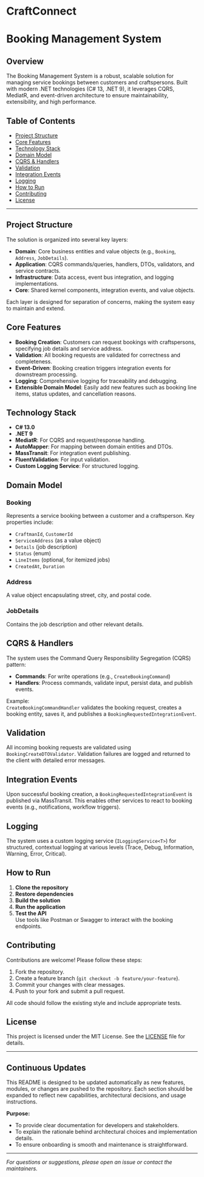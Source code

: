 # CraftConnect

# Booking Management System

## Overview

The Booking Management System is a robust, scalable solution for managing service bookings between customers and craftspersons. Built with modern .NET technologies (C# 13, .NET 9), it leverages CQRS, MediatR, and event-driven architecture to ensure maintainability, extensibility, and high performance.

## Table of Contents

- [Project Structure](#project-structure)
- [Core Features](#core-features)
- [Technology Stack](#technology-stack)
- [Domain Model](#domain-model)
- [CQRS & Handlers](#cqrs--handlers)
- [Validation](#validation)
- [Integration Events](#integration-events)
- [Logging](#logging)
- [How to Run](#how-to-run)
- [Contributing](#contributing)
- [License](#license)

---

## Project Structure

The solution is organized into several key layers:

- **Domain**: Core business entities and value objects (e.g., `Booking`, `Address`, `JobDetails`).
- **Application**: CQRS commands/queries, handlers, DTOs, validators, and service contracts.
- **Infrastructure**: Data access, event bus integration, and logging implementations.
- **Core**: Shared kernel components, integration events, and value objects.

Each layer is designed for separation of concerns, making the system easy to maintain and extend.

## Core Features

- **Booking Creation**: Customers can request bookings with craftspersons, specifying job details and service address.
- **Validation**: All booking requests are validated for correctness and completeness.
- **Event-Driven**: Booking creation triggers integration events for downstream processing.
- **Logging**: Comprehensive logging for traceability and debugging.
- **Extensible Domain Model**: Easily add new features such as booking line items, status updates, and cancellation reasons.

## Technology Stack

- **C# 13.0**
- **.NET 9**
- **MediatR**: For CQRS and request/response handling.
- **AutoMapper**: For mapping between domain entities and DTOs.
- **MassTransit**: For integration event publishing.
- **FluentValidation**: For input validation.
- **Custom Logging Service**: For structured logging.

## Domain Model

### Booking

Represents a service booking between a customer and a craftsperson. Key properties include:

- `CraftmanId`, `CustomerId`
- `ServiceAddress` (as a value object)
- `Details` (job description)
- `Status` (enum)
- `LineItems` (optional, for itemized jobs)
- `CreatedAt`, `Duration`

### Address

A value object encapsulating street, city, and postal code.

### JobDetails

Contains the job description and other relevant details.

## CQRS & Handlers

The system uses the Command Query Responsibility Segregation (CQRS) pattern:

- **Commands**: For write operations (e.g., `CreateBookingCommand`)
- **Handlers**: Process commands, validate input, persist data, and publish events.

Example:  
`CreateBookingCommandHandler` validates the booking request, creates a booking entity, saves it, and publishes a `BookingRequestedIntegrationEvent`.

## Validation

All incoming booking requests are validated using `BookingCreateDTOValidator`. Validation failures are logged and returned to the client with detailed error messages.

## Integration Events

Upon successful booking creation, a `BookingRequestedIntegrationEvent` is published via MassTransit. This enables other services to react to booking events (e.g., notifications, workflow triggers).

## Logging

The system uses a custom logging service (`ILoggingService<T>`) for structured, contextual logging at various levels (Trace, Debug, Information, Warning, Error, Critical).

## How to Run

1. **Clone the repository**  
2. **Restore dependencies**  
3. **Build the solution**  
4. **Run the application**  
5. **Test the API**  
   Use tools like Postman or Swagger to interact with the booking endpoints.

## Contributing

Contributions are welcome! Please follow these steps:

1. Fork the repository.
2. Create a feature branch (`git checkout -b feature/your-feature`).
3. Commit your changes with clear messages.
4. Push to your fork and submit a pull request.

All code should follow the existing style and include appropriate tests.

## License

This project is licensed under the MIT License. See the [LICENSE](LICENSE) file for details.

---

## Continuous Updates

This README is designed to be updated automatically as new features, modules, or changes are pushed to the repository. Each section should be expanded to reflect new capabilities, architectural decisions, and usage instructions.

**Purpose:**  
- To provide clear documentation for developers and stakeholders.
- To explain the rationale behind architectural choices and implementation details.
- To ensure onboarding is smooth and maintenance is straightforward.

---

*For questions or suggestions, please open an issue or contact the maintainers.*
